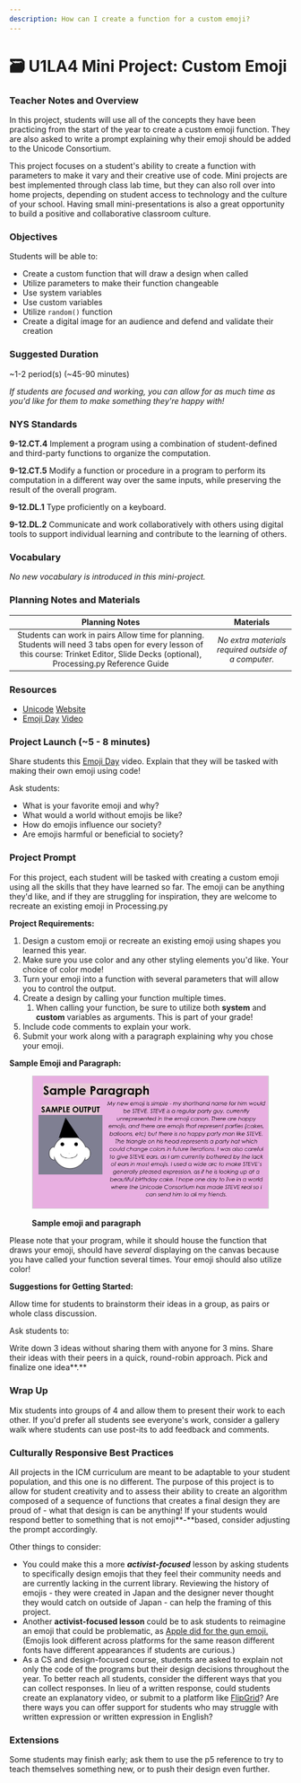 ```yaml
---
description: How can I create a function for a custom emoji?
---
```


# 🗃 U1LA4 Mini Project: Custom Emoji

### Teacher Notes and Overview

In this project, students will use all of the concepts they have been practicing from the start of the year to create a custom emoji function. They are also asked to write a prompt explaining why their emoji should be added to the Unicode Consortium.

This project focuses on a student's ability to create a function with parameters to make it vary and their creative use of code. Mini projects are best implemented through class lab time, but they can also roll over into home projects, depending on student access to technology and the culture of your school. Having small mini-presentations is also a great opportunity to build a positive and collaborative classroom culture.

### Objectives

Students will be able to:

* Create a custom function that will draw a design when called
* Utilize parameters to make their function changeable
* Use system variables
* Use custom variables
* Utilize `random()` function
* Create a digital image for an audience and defend and validate their creation

### Suggested Duration

\~1-2 period(s) (\~45-90 minutes)

_If students are focused and working, you can allow for as much time as you'd like for them to make something they're happy with!_

### NYS Standards

**9-12.CT.4** Implement a program using a combination of student-defined and third-party functions to organize the computation.

**9-12.CT.5** Modify a function or procedure in a program to perform its computation in a different way over the same inputs, while preserving the result of the overall program.

**9-12.DL.1** Type proficiently on a keyboard.

**9-12.DL.2** Communicate and work collaboratively with others using digital tools to support individual learning and contribute to the learning of others.

### Vocabulary

_No new vocabulary is introduced in this mini-project._

### Planning Notes and Materials

|                                                                                       Planning Notes                                                                                      |                       Materials                      |
| :---------------------------------------------------------------------------------------------------------------------------------------------------------------------------------------: | :--------------------------------------------------: |
| Students can work in pairs Allow time for planning. Students will need 3 tabs open for every lesson of this course: Trinket Editor, Slide Decks (optional), Processing.py Reference Guide | _No extra materials required outside of a computer._ |

### Resources

* [Unicode](http://unicode.org/consortium/consort.html) [Website](http://unicode.org/consortium/consort.html)
* [Emoji Day](https://youtu.be/AT6o\_ThXq7g) [Video](https://youtu.be/AT6o\_ThXq7g)

### Project Launch (\~5 - 8 minutes)

Share students this [Emoji Day](https://www.youtube.com/watch?v=AT6o\_ThXq7g\&feature=youtu.be) video. Explain that they will be tasked with making their own emoji using code!

Ask students:

* What is your favorite emoji and why?
* What would a world without emojis be like?
* How do emojis influence our society?
* Are emojis harmful or beneficial to society?

### Project Prompt

For this project, each student will be tasked with creating a custom emoji using all the skills that they have learned so far. The emoji can be anything they'd like, and if they are struggling for inspiration, they are welcome to recreate an existing emoji in Processing.py

**Project Requirements:**

1. Design a custom emoji or recreate an existing emoji using shapes you learned this year.
2. Make sure you use color and any other styling elements you'd like. Your choice of color mode!
3. Turn your emoji into a function with several parameters that will allow you to control the output.
4. Create a design by calling your function multiple times.
   1. When calling your function, be sure to utilize both **system** and **custom** variables as arguments. This is part of your grade!
5. Include code comments to explain your work.
6. Submit your work along with a paragraph explaining why you chose your emoji.

**Sample Emoji and Paragraph:**

<figure><img src="../.gitbook/assets/image (1).png" alt=""><figcaption><p><strong>Sample emoji and paragraph</strong></p></figcaption></figure>

Please note that your program, while it should house the function that draws your emoji, should have _several_ displaying on the canvas because you have called your function several times. Your emoji should also utilize color!

**Suggestions for Getting Started:**

Allow time for students to brainstorm their ideas in a group, as pairs or whole class discussion.

Ask students to:

Write down 3 ideas without sharing them with anyone for 3 mins. Share their ideas with their peers in a quick, round-robin approach. Pick and finalize one idea**.**

### **Wrap Up**

Mix students into groups of 4 and allow them to present their work to each other. If you'd prefer all students see everyone's work, consider a gallery walk where students can use post-its to add feedback and comments.

### **Culturally Responsive Best Practices**

All projects in the ICM curriculum are meant to be adaptable to your student population, and this one is no different. The purpose of this project is to allow for student creativity and to assess their ability to create an algorithm composed of a sequence of functions that creates a final design they are proud of - what that design is can be anything! If your students would respond better to something that is not emoji**-**based, consider adjusting the prompt accordingly.

Other things to consider:&#x20;

* You could make this a more _**activist-focused**_ lesson by asking students to specifically design emojis that they feel their community needs and are currently lacking in the current library. Reviewing the history of emojis - they were created in Japan and the designer never thought they would catch on outside of Japan - can help the framing of this project.&#x20;
* Another **activist-focused lesson** could be to ask students to reimagine an emoji that could be problematic, as [Apple did for the gun emoji.](https://www.inverse.com/article/44132-google-gun-emoji-goes-water-gun) (Emojis look different across platforms for the same reason different fonts have different appearances if students are curious.)&#x20;
* As a CS and design-focused course, students are asked to explain not only the code of the programs but their design decisions throughout the year. To better reach all students, consider the different ways that you can collect responses. In lieu of a written response, could students create an explanatory video, or submit to a platform like [FlipGrid](https://info.flipgrid.com/)? Are there ways you can offer support for students who may struggle with written expression or written expression in English?

### **Extensions**

Some students may finish early; ask them to use the p5 reference to try to teach themselves something new, or to push their design even further.
